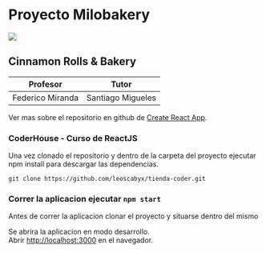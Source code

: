 # Proyecto Milobakery 

![](gif-milobakery.gif)

## Cinnamon Rolls & Bakery

Profesor|Tutor
---|---
Federico Miranda| Santiago Migueles

Ver mas sobre el repositorio en github de [Create React App](https://github.com/facebook/create-react-app).

### CoderHouse - Curso de ReactJS

Una vez clonado el repositorio y dentro de la carpeta del proyecto ejecutar npm install para descargar las dependencias.

```git clone https://github.com/leoscabyx/tienda-coder.git ```

### Correr la aplicacion ejecutar `npm start`

Antes de correr la aplicacion clonar el proyecto y situarse dentro del mismo


Se abrira la aplicacion en modo desarrollo.\
Abrir [http://localhost:3000](http://localhost:3000) en el navegador.
